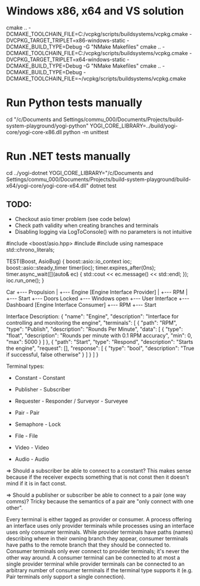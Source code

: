 # Windows x86, x64 and VS solution
cmake .. -DCMAKE_TOOLCHAIN_FILE=C:/vcpkg/scripts/buildsystems/vcpkg.cmake -DVCPKG_TARGET_TRIPLET=x86-windows-static -DCMAKE_BUILD_TYPE=Debug -G "NMake Makefiles"
cmake .. -DCMAKE_TOOLCHAIN_FILE=C:/vcpkg/scripts/buildsystems/vcpkg.cmake -DVCPKG_TARGET_TRIPLET=x64-windows-static -DCMAKE_BUILD_TYPE=Debug -G "NMake Makefiles"
cmake .. -DCMAKE_BUILD_TYPE=Debug -DCMAKE_TOOLCHAIN_FILE=~/vcpkg/scripts/buildsystems/vcpkg.cmake

# Run Python tests manually
cd "/c/Documents and Settings/commu_000/Documents/Projects/build-system-playground/yogi-python"
YOGI_CORE_LIBRARY=../build/yogi-core/yogi-core-x86.dll python -m unittest

# Run .NET tests manually
cd ../yogi-dotnet
YOGI_CORE_LIBRARY="/c/Documents and Settings/commu_000/Documents/Projects/build-system-playground/build-x64/yogi-core/yogi-core-x64.dll" dotnet test



TODO:
--------------------------------------------------
* Checkout asio timer problem (see code below)
* Check path validity when creating branches and terminals
* Disabling logging via LogToConsole() with no parameters is not intuitive

#include <boost/asio.hpp>
#include <chrono>
#include <iostream>
using namespace std::chrono_literals;

TEST(Boost, AsioBug) {
  boost::asio::io_context ioc;
  boost::asio::steady_timer timer(ioc);
  timer.expires_after(0ns);
  timer.async_wait([](auto& ec) { std::cout << ec.message() << std::endl; });
  ioc.run_one();
}



Car
+--- Propulsion
|    +--- Engine [Engine Interface Provider]
|         +--- RPM
|         +--- Start
+--- Doors Locked
+--- Windows open
+--- User Interface
     +--- Dashboard [Engine Interface Consumer]
          +--- RPM
          +--- Start



Interface Description:
{
  "name": "Engine",
  "description": "Interface for controlling and monitoring the engine",
  "terminals": [
    {
      "path": "RPM",
      "type": "Publish",
      "description": "Rounds Per Minute",
      "data": [
        {
          "type": "float",
          "description": "Rounds per minute with 0.1 RPM accuracy",
          "min": 0,
          "max": 5000
        }
      ]
    },
    {
      "path": "Start",
      "type": "Respond",
      "description": "Starts the engine",
      "request": [],
      "response": [
        {
          "type": "bool",
          "description": "True if successful, false otherwise"
        }
      ]
    }
  ]
}


Terminal types:
* Constant - Constant
* Publisher - Subscriber
* Requester - Responder / Surveyor - Surveyee
* Pair - Pair
* Semaphore - Lock

* File - File
* Video - Video
* Audio - Audio

=> Should a subscriber be able to connect to a constant?
   This makes sense because if the receiver expects something that is not const
   then it doesn't mind if it is in fact const.

=> Should a publisher or subscriber be able to connect to a pair (one way comms)?
   Tricky because the semantics of a pair are "only connect with one other".

Every terminal is either tagged as provider or consumer. A process offering
an interface uses only provider terminals while processes using an interface
uses only consumer terminals. While provider terminals have paths (names)
describing where in their owning branch they appear, consumer terminals have
paths to the remote branch that they should be connected to. Consumer terminals
only ever connect to provider terminals; it's never the other way around. A
consumer terminal can be connected to at most a single provider terminal while
provider terminals can be connected to an arbitrary number of consumer terminals
if the terminal type supports it (e.g. Pair terminals only support a single
connection).
